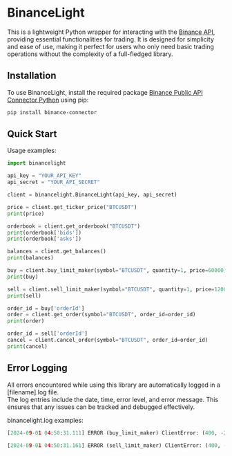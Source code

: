 # BinanceLight

This is a lightweight Python wrapper for interacting with the [Binance API](https://github.com/binance/binance-spot-api-docs), providing essential functionalities for trading. It is designed for simplicity and ease of use, making it perfect for users who only need basic trading operations without the complexity of a full-fledged library.

## Installation
To use BinanceLight, install the required package [Binance Public API Connector Python](https://github.com/binance/binance-connector-python) using pip:
```bash
pip install binance-connector
```

## Quick Start
Usage examples:
```python
import binancelight

api_key = "YOUR_API_KEY"
api_secret = "YOUR_API_SECRET"

client = binancelight.BinanceLight(api_key, api_secret)

price = client.get_ticker_price("BTCUSDT")
print(price)

orderbook = client.get_orderbook("BTCUSDT")
print(orderbook['bids'])
print(orderbook['asks'])

balances = client.get_balances()
print(balances)

buy = client.buy_limit_maker(symbol="BTCUSDT", quantity=1, price=60000)
print(buy)

sell = client.sell_limit_maker(symbol="BTCUSDT", quantity=1, price=120000)
print(sell)

order_id = buy['orderId']
order = client.get_order(symbol="BTCUSDT", order_id=order_id)
print(order)

order_id = sell['orderId']
cancel = client.cancel_order(symbol="BTCUSDT", order_id=order_id)
print(cancel)
```

## Error Logging
All errors encountered while using this library are automatically logged in a [filename].log file.  
The log entries include the date, time, error level, and error message. This ensures that any issues can be tracked and debugged effectively.

binancelight.log examples:
```python
[2024-09-01 04:50:31.111] ERROR (buy_limit_maker) ClientError: (400, -2010, 'Order would immediately match and take.', {'Content-Type': 'application/json;charset=UTF-8', 'Content-Length': '62', 'Connection': 'keep-alive', 'Date': 'Sat, 31 Aug 2024 19:50:31 GMT', 'Server': 'nginx', 'x-mbx-uuid': '7e655 ...
```
```python
[2024-09-01 04:50:31.161] ERROR (sell_limit_maker) ClientError: (400, -2010, 'Account has insufficient balance for requested action.', {'Content-Type': 'application/json;charset=UTF-8', 'Content-Length': '77', 'Connection': 'keep-alive', 'Date': 'Sat, 31 Aug 2024 19:50:31 GMT', 'Server': 'nginx', 'x-mbx-uuid': '42136 ...
```
